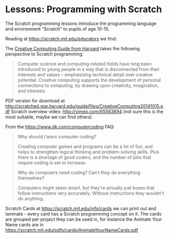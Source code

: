 # Lessons: Programming with Scratch

The Scratch programming lessons introduce the programming language and environment "Scratch" to pupils of age 10-15. 

Reading at https://scratch.mit.edu/educators we find:

The [Creative Computing Guide from Harvard](http://scratched.gse.harvard.edu/guide) takes the following perspective to
Scratch programming:
> Computer science and computing-related fields have long been introduced to young people
> in a way that is disconnected from their interests and values  –  emphasizing technical detail over creative
> potential. Creative computing supports the development of personal connections to computing, by drawing upon
> creativity, imagination, and interests.

PDF version for download at http://scratched.gse.harvard.edu/guide/files/CreativeComputing20141015.pdf
Scratch overview video: http://vimeo.com/65583694 (not sure this is the most suitable, maybe we can find others)

From the https://www.dk.com/computercoding FAQ:
> Why should I learn computer coding?
>
>Creating computer games and programs can be a lot of fun, and helps to strengthen logical thinking and problem-solving skills.  Plus there is a shortage of good coders, and the number of jobs that require coding is set to increase.

> Why do computers need coding? Can't they do everything themselves?
>
>Computers might seem smart, but they're actually just boxes that follow instructions very accurately. Without instructions they wouldn't do anything.

Scratch Cards at https://scratch.mit.edu/info/cards we can print out and laminate - every card has a Scratch
programming concept on it. The cards are grouped per project they can be used in, for instance the Animate Your Name cards
are in https://scratch.mit.edu/pdfs/cards/AnimateYourNameCards.pdf
